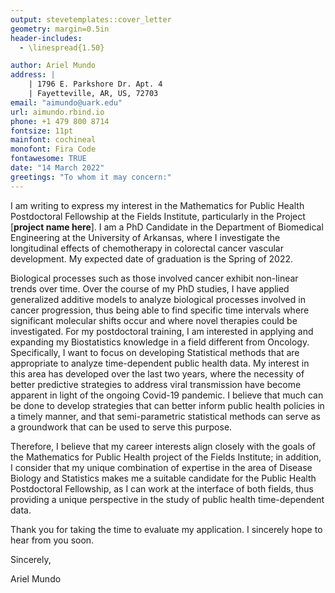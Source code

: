 ```yaml
---
output: stevetemplates::cover_letter
geometry: margin=0.5in
header-includes:
  - \linespread{1.50}

author: Ariel Mundo
address: |
    | 1796 E. Parkshore Dr. Apt. 4
    | Fayetteville, AR, US, 72703
email: "aimundo@uark.edu"
url: aimundo.rbind.io
phone: +1 479 800 8714
fontsize: 11pt
mainfont: cochineal
monofont: Fira Code
fontawesome: TRUE
date: "14 March 2022"
greetings: "To whom it may concern:"
---
```





I am writing to express my interest in the Mathematics for Public Health Postdoctoral Fellowship at the Fields Institute, particularly in the Project [**project name here**]. I am a PhD Candidate in the Department of Biomedical Engineering at the University of Arkansas, where I investigate the longitudinal effects of chemotherapy in colorectal cancer vascular development. My expected date of graduation is the Spring of 2022.

Biological processes such as those involved cancer exhibit non-linear trends over time. Over the course of my PhD studies, I have applied generalized additive models to analyze biological processes involved in cancer progression, thus being able to find specific time intervals where significant molecular shifts occur and where novel therapies could be investigated. For my postdoctoral training, I am interested in applying and expanding my Biostatistics knowledge in a field different from Oncology. Specifically, I want to focus on developing Statistical methods that are appropriate to analyze time-dependent public health data. My interest in this area has developed over the last two years, where the necessity of better predictive strategies to address viral transmission have become apparent in light of the ongoing Covid-19 pandemic. I believe that much can be done to develop strategies that can better inform public health policies in a timely manner, and that semi-parametric statistical methods can serve as a groundwork that can be used to serve this purpose.

Therefore, I believe that my career interests align closely with the goals of the Mathematics for Public Health project of the Fields Institute; in addition, I consider that my unique combination of expertise in the area of Disease Biology and Statistics makes me a suitable candidate for the Public Health Postdoctoral Fellowship, as I can work at the interface of both fields, thus providing a unique perspective in the study of public health time-dependent data. 


Thank you for taking the time to evaluate my application. I sincerely hope to hear from you soon.

Sincerely,



Ariel Mundo
